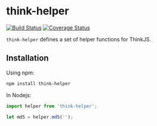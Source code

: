 # think-helper
[![Build Status](https://travis-ci.org/thinkjs/think-helper.svg?branch=master)](https://travis-ci.org/thinkjs/think-helper)
[![Coverage Status](https://coveralls.io/repos/github/thinkjs/think-helper/badge.svg)](https://coveralls.io/github/thinkjs/think-helper)

`think-helper` defines a set of helper functions for ThinkJS.

## Installation

Using npm:

```sh
npm install think-helper
```

In Nodejs:

```js
import helper from 'think-helper';

let md5 = helper.md5('');

```
